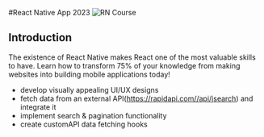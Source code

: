 #React Native App 2023 
![RN Course](https://i.ibb.co/VWMxgZz/File-cover-8.png)

## Introduction
The existence of React Native makes React one of the most valuable skills to have. Learn how to transform 75% of your knowledge from making websites into building mobile applications today!

- develop visually appealing UI/UX designs
- fetch data from an external API(https://rapidapi.com//api/jsearch) and integrate it
- implement search & pagination functionality
- create customAPI data fetching hooks




